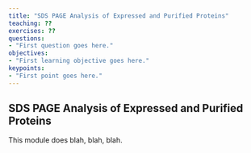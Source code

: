 ```yaml
---
title: "SDS PAGE Analysis of Expressed and Purified Proteins"
teaching: ??
exercises: ??
questions:
- "First question goes here."
objectives:
- "First learning objective goes here."
keypoints:
- "First point goes here."
---
```

## SDS PAGE Analysis of Expressed and Purified Proteins
This module does blah, blah, blah.
